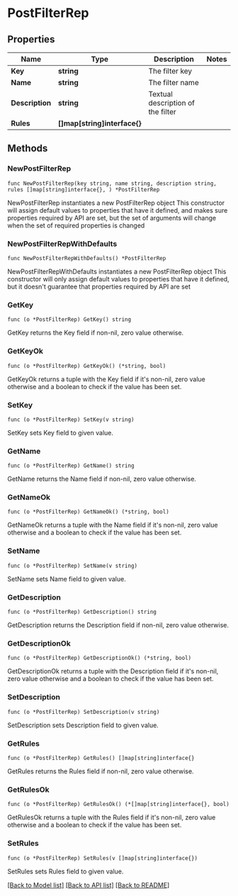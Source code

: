 # PostFilterRep

## Properties

Name | Type | Description | Notes
------------ | ------------- | ------------- | -------------
**Key** | **string** | The filter key | 
**Name** | **string** | The filter name | 
**Description** | **string** | Textual description of the filter | 
**Rules** | **[]map[string]interface{}** |  | 

## Methods

### NewPostFilterRep

`func NewPostFilterRep(key string, name string, description string, rules []map[string]interface{}, ) *PostFilterRep`

NewPostFilterRep instantiates a new PostFilterRep object
This constructor will assign default values to properties that have it defined,
and makes sure properties required by API are set, but the set of arguments
will change when the set of required properties is changed

### NewPostFilterRepWithDefaults

`func NewPostFilterRepWithDefaults() *PostFilterRep`

NewPostFilterRepWithDefaults instantiates a new PostFilterRep object
This constructor will only assign default values to properties that have it defined,
but it doesn't guarantee that properties required by API are set

### GetKey

`func (o *PostFilterRep) GetKey() string`

GetKey returns the Key field if non-nil, zero value otherwise.

### GetKeyOk

`func (o *PostFilterRep) GetKeyOk() (*string, bool)`

GetKeyOk returns a tuple with the Key field if it's non-nil, zero value otherwise
and a boolean to check if the value has been set.

### SetKey

`func (o *PostFilterRep) SetKey(v string)`

SetKey sets Key field to given value.


### GetName

`func (o *PostFilterRep) GetName() string`

GetName returns the Name field if non-nil, zero value otherwise.

### GetNameOk

`func (o *PostFilterRep) GetNameOk() (*string, bool)`

GetNameOk returns a tuple with the Name field if it's non-nil, zero value otherwise
and a boolean to check if the value has been set.

### SetName

`func (o *PostFilterRep) SetName(v string)`

SetName sets Name field to given value.


### GetDescription

`func (o *PostFilterRep) GetDescription() string`

GetDescription returns the Description field if non-nil, zero value otherwise.

### GetDescriptionOk

`func (o *PostFilterRep) GetDescriptionOk() (*string, bool)`

GetDescriptionOk returns a tuple with the Description field if it's non-nil, zero value otherwise
and a boolean to check if the value has been set.

### SetDescription

`func (o *PostFilterRep) SetDescription(v string)`

SetDescription sets Description field to given value.


### GetRules

`func (o *PostFilterRep) GetRules() []map[string]interface{}`

GetRules returns the Rules field if non-nil, zero value otherwise.

### GetRulesOk

`func (o *PostFilterRep) GetRulesOk() (*[]map[string]interface{}, bool)`

GetRulesOk returns a tuple with the Rules field if it's non-nil, zero value otherwise
and a boolean to check if the value has been set.

### SetRules

`func (o *PostFilterRep) SetRules(v []map[string]interface{})`

SetRules sets Rules field to given value.



[[Back to Model list]](../README.md#documentation-for-models) [[Back to API list]](../README.md#documentation-for-api-endpoints) [[Back to README]](../README.md)


